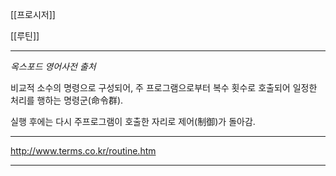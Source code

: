 [[프로시저]]

[[루틴]]

***

_옥스포드 영어사전 출처_

비교적 소수의 명령으로 구성되어, 주 프로그램으로부터 복수 횟수로 호출되어 일정한 처리를 행하는 명령군(命令群). 

실행 후에는 다시 주프로그램이 호출한 자리로 제어(制御)가 돌아감.

***

<http://www.terms.co.kr/routine.htm>

***
